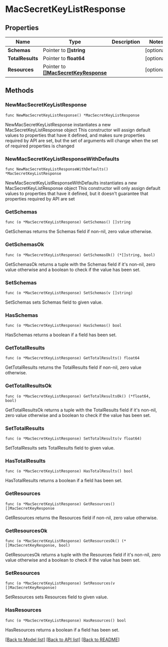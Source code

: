# MacSecretKeyListResponse

## Properties

Name | Type | Description | Notes
------------ | ------------- | ------------- | -------------
**Schemas** | Pointer to **[]string** |  | [optional] 
**TotalResults** | Pointer to **float64** |  | [optional] 
**Resources** | Pointer to [**[]MacSecretKeyResponse**](MacSecretKeyResponse.md) |  | [optional] 

## Methods

### NewMacSecretKeyListResponse

`func NewMacSecretKeyListResponse() *MacSecretKeyListResponse`

NewMacSecretKeyListResponse instantiates a new MacSecretKeyListResponse object
This constructor will assign default values to properties that have it defined,
and makes sure properties required by API are set, but the set of arguments
will change when the set of required properties is changed

### NewMacSecretKeyListResponseWithDefaults

`func NewMacSecretKeyListResponseWithDefaults() *MacSecretKeyListResponse`

NewMacSecretKeyListResponseWithDefaults instantiates a new MacSecretKeyListResponse object
This constructor will only assign default values to properties that have it defined,
but it doesn't guarantee that properties required by API are set

### GetSchemas

`func (o *MacSecretKeyListResponse) GetSchemas() []string`

GetSchemas returns the Schemas field if non-nil, zero value otherwise.

### GetSchemasOk

`func (o *MacSecretKeyListResponse) GetSchemasOk() (*[]string, bool)`

GetSchemasOk returns a tuple with the Schemas field if it's non-nil, zero value otherwise
and a boolean to check if the value has been set.

### SetSchemas

`func (o *MacSecretKeyListResponse) SetSchemas(v []string)`

SetSchemas sets Schemas field to given value.

### HasSchemas

`func (o *MacSecretKeyListResponse) HasSchemas() bool`

HasSchemas returns a boolean if a field has been set.

### GetTotalResults

`func (o *MacSecretKeyListResponse) GetTotalResults() float64`

GetTotalResults returns the TotalResults field if non-nil, zero value otherwise.

### GetTotalResultsOk

`func (o *MacSecretKeyListResponse) GetTotalResultsOk() (*float64, bool)`

GetTotalResultsOk returns a tuple with the TotalResults field if it's non-nil, zero value otherwise
and a boolean to check if the value has been set.

### SetTotalResults

`func (o *MacSecretKeyListResponse) SetTotalResults(v float64)`

SetTotalResults sets TotalResults field to given value.

### HasTotalResults

`func (o *MacSecretKeyListResponse) HasTotalResults() bool`

HasTotalResults returns a boolean if a field has been set.

### GetResources

`func (o *MacSecretKeyListResponse) GetResources() []MacSecretKeyResponse`

GetResources returns the Resources field if non-nil, zero value otherwise.

### GetResourcesOk

`func (o *MacSecretKeyListResponse) GetResourcesOk() (*[]MacSecretKeyResponse, bool)`

GetResourcesOk returns a tuple with the Resources field if it's non-nil, zero value otherwise
and a boolean to check if the value has been set.

### SetResources

`func (o *MacSecretKeyListResponse) SetResources(v []MacSecretKeyResponse)`

SetResources sets Resources field to given value.

### HasResources

`func (o *MacSecretKeyListResponse) HasResources() bool`

HasResources returns a boolean if a field has been set.


[[Back to Model list]](../README.md#documentation-for-models) [[Back to API list]](../README.md#documentation-for-api-endpoints) [[Back to README]](../README.md)


